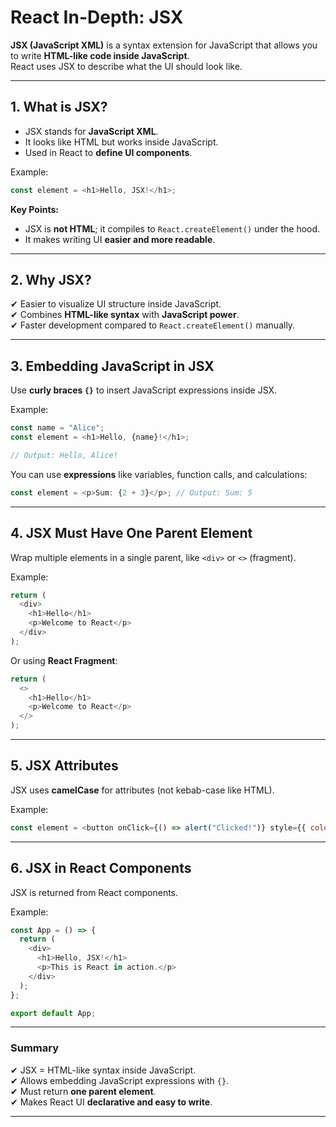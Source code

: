 
#  React In-Depth: JSX

**JSX (JavaScript XML)** is a syntax extension for JavaScript that allows you to write **HTML-like code inside JavaScript**.  
React uses JSX to describe what the UI should look like.

---

## **1. What is JSX?**
- JSX stands for **JavaScript XML**.
- It looks like HTML but works inside JavaScript.
- Used in React to **define UI components**.

Example:
```javascript
const element = <h1>Hello, JSX!</h1>;
```

**Key Points:**
- JSX is **not HTML**; it compiles to `React.createElement()` under the hood.
- It makes writing UI **easier and more readable**.

---

## **2. Why JSX?**
✔ Easier to visualize UI structure inside JavaScript.  
✔ Combines **HTML-like syntax** with **JavaScript power**.  
✔ Faster development compared to `React.createElement()` manually.

---

## **3. Embedding JavaScript in JSX**
Use **curly braces `{}`** to insert JavaScript expressions inside JSX.

Example:
```javascript
const name = "Alice";
const element = <h1>Hello, {name}!</h1>;

// Output: Hello, Alice!
```

You can use **expressions** like variables, function calls, and calculations:
```javascript
const element = <p>Sum: {2 + 3}</p>; // Output: Sum: 5
```

---

## **4. JSX Must Have One Parent Element**
Wrap multiple elements in a single parent, like `<div>` or `<>` (fragment).

Example:
```javascript
return (
  <div>
    <h1>Hello</h1>
    <p>Welcome to React</p>
  </div>
);
```

Or using **React Fragment**:
```javascript
return (
  <>
    <h1>Hello</h1>
    <p>Welcome to React</p>
  </>
);
```

---

## **5. JSX Attributes**
JSX uses **camelCase** for attributes (not kebab-case like HTML).

Example:
```javascript
const element = <button onClick={() => alert("Clicked!")} style={{ color: "blue" }}>Click Me</button>;
```

---

## **6. JSX in React Components**
JSX is returned from React components.

Example:
```javascript
const App = () => {
  return (
    <div>
      <h1>Hello, JSX!</h1>
      <p>This is React in action.</p>
    </div>
  );
};

export default App;
```

---

###  Summary
✔ JSX = HTML-like syntax inside JavaScript.  
✔ Allows embedding JavaScript expressions with `{}`.  
✔ Must return **one parent element**.  
✔ Makes React UI **declarative and easy to write**.

---
